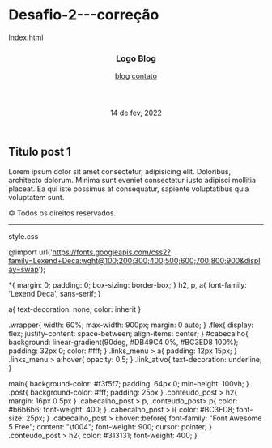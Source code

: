 # Desafio-2---correção

Index.html

<!DOCTYPE html>
<html lang="pt-br">
<head>
    <meta charset="UTF-8">
    <meta http-equiv="X-UA-Compatible" content="IE=edge">
    <meta name="viewport" content="width=device-width, initial-scale=1.0">
    <title>Projeto Blog</title>
    <link rel="stylesheet" href="./styles.css">
    <script src="https://kit.fontawesome.com/6fccb2eb21.js" crossorigin="anonymous"></script>
</head>
<body>
    <header id="cabecalho">
        <nav class="wrapper flex">
            <h3>Logo Blog</h3>
            <div class="links_menu">
                <a href="#" class="link_ativo">blog</a>
                <a href="#">contato</a>
            </div>
        </nav>
    </header>
    <main>
        <div class="wrapper" id="postagens">
            <article class="post">
                <header class="cabecalho_post flex">
                    <p>14 de fev, 2022</p>
                    <i class="far fa-heart"></i>
                </header>
                <div class="conteudo_post">
                    <h2>Titulo post 1</h2>
                    <p>Lorem ipsum dolor sit amet consectetur, adipisicing elit. Doloribus, architecto dolorum. Minima sunt eveniet consectetur iusto adipisci mollitia placeat. Ea qui iste possimus at consequatur, sapiente voluptatibus quia voluptatem sunt.</p>
                </div>
            </article>
        </div>
    </main>
    <footer>
        <p>&copy; Todos os direitos reservados.</p>
    </footer>
</body>
</html>

------------------------------------------------------------------------------------------------------------------------------------------------------------------------------

style.css

@import url('https://fonts.googleapis.com/css2?family=Lexend+Deca:wght@100;200;300;400;500;600;700;800;900&display=swap');

*{
    margin: 0;
    padding: 0;
    box-sizing: border-box;
}
h2, p, a{
    font-family: 'Lexend Deca', sans-serif;
}

a{
    text-decoration: none;
    color: inherit
}

.wrapper{
    width: 60%;
    max-width: 900px;
    margin: 0 auto;
}
.flex{
    display: flex;
    justify-content: space-between;
    align-items: center;
}
#cabecalho{
    background: linear-gradient(90deg, #DB49C4 0%, #BC3ED8 100%);
    padding: 32px 0;
    color: #fff;
}
.links_menu > a{
        padding: 12px 15px;
}
.links_menu > a:hover{
    opacity: 0.5;
}
.link_ativo{
    text-decoration: underline;
}

main{
    background-color: #f3f5f7;
    padding: 64px 0;
    min-height: 100vh;
}
.post{
    background-color: #fff;
    padding: 25px
}
.conteudo_post > h2{
    margin: 16px 0 5px
}
.cabecalho_post > p, .conteudo_post> p{
    color: #b6b6b6;
    font-weight: 400;
}
.cabecalho_post > i{
    color: #BC3ED8;
    font-size: 25px;
}
.cabecalho_post > i:hover::before{
    font-family: "Font Awesome 5 Free";
    content: "\f004";
    font-weight: 900;
    cursor: pointer;
}
.conteudo_post > h2{
    color: #313131;
    font-weight: 400;
}
